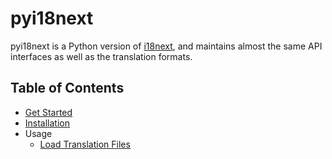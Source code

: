 # pyi18next

pyi18next is a Python version of [i18next](https://github.com/i18next/i18next), and maintains almost the same API interfaces as well as the translation formats.

## Table of Contents

- [Get Started](/get-started/)
- [Installation](/install/)
- Usage
    - [Load Translation Files](/usage/load/)
